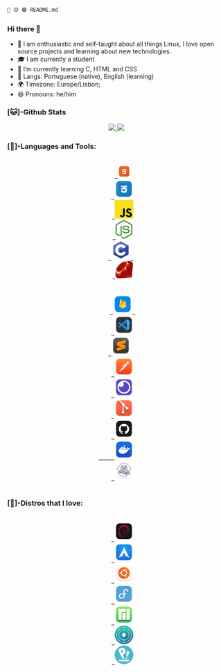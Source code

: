 `🔴 🟡 🟣 README.md`     
### Hi there 👋
- 👤 I am enthusiastic and self-taught about all things Linux, I love open source projects and learning about new technologies.
- 🎓 I am currently a student
- 🌱 I’m currently learning C, HTML and CSS
- 💬 Langs: Portuguese (native), English (learning)
- 🌍 Timezone: Europe/Lisbon;
- 😄 Pronouns: he/him

### [🐱]-Github Stats

  <div class="stats" align="center">
  <a href="https://github.com/astindev">
  <img height="135" src="https://github-readme-stats.vercel.app/api?username=astindev&show_icons=true&theme=tokyonight&include_all_commits=true&count_private=true"/>
  <img height="140" src="https://github-readme-stats.vercel.app/api/top-langs/?username=astindev&layout=compact&langs_count=16&theme=tokyonight"/>
  </a>
</div>

<div>
  
### [🔨]-Languages and Tools:

<div class="languages" align="center">
  <code>
    <a href="https://developer.mozilla.org/en-US/docs/Web/HTML" target="_blank"> <img src=".github/logos/langs/html5.png" alt="HTML5" width="30"/></a>
    <a href="https://developer.mozilla.org/en-US/docs/Web/CSS" target="_blank"> <img src=".github/logos/langs/css.png" alt="CSS" width="45"/></a>
    <a href="https://developer.mozilla.org/en-US/docs/Web/JavaScript" target="_blank"> <img src=".github/logos/langs/javascript.svg" alt="JavaScript" width="43"/></a>
    <a href="https://nodejs.org" target="_blank"> <img src=".github/logos/langs/nodejs.png" alt="nodejs" width="39"/></a>
    <a href="https://www.tutorialspoint.com/cprogramming/c_quick_guide.htm" target="_blank"> <img src=".github/logos/langs/clang.svg" alt="C" width="45"/> </a> 
    <a href="https://www.ruby-lang.org/en/" target="_blank"> <img src=".github/logos/langs/ruby_lang.png" alt="Ruby" width="40"/></a>
  </code>
</div>

<div class="tools" align="center">
  <code>
    <a href="https://firebase.google.com/?hl=pt-br" target="_blank"> <img src=".github/logos/databases/firebase.png" alt="firebase" width="45"/> </a>
    <a href="https://code.visualstudio.com/" target="_blank"> <img src=".github/logos/tools/vscode.png" alt="vscode" width="45"/></a>
    <a href="https://www.sublimetext.com/" target="_blank"> <img src=".github/logos/tools/sublime.png" alt="sublime" width="45"/></a>  
    <a href="https://www.postman.com/" target="_blank"> <img src=".github/logos/tools/postman.png" alt="Postman" width="45"/></a>
    <a href="https://insomnia.rest" target="_blank"> <img src=".github/logos/tools/insomnia.png" alt="insomnia" width="45"/></a>
    <a href="https://git-scm.com/" target="_blank"> <img src=".github/logos/tools/git.png" alt="git" width="45"/></a>
    <a href="https://github.com/" target="_blank"> <img src=".github/logos/tools/github.png" alt="github" width="45"/>
    <a href="https://www.docker.com/" target="_blank"> <img src=".github/logos/tools/docker.png" alt="docker" width="45"/></a>
    <a href="https://podman.io/" target="_blank"> <img src=".github/logos/tools/podman.png" alt="podman" width="45"/></a>
  </code>
</div>

### [🐧]-Distros that I love:

<div class="distros" align="center">  
  <code>
    <a href="https://debian.org/" target="_blank"> <img src=".github/logos/distros/debian.png" alt="Debian" width="45"/></a>
    <a href="https://archlinux.org/" target="_blank"> <img src=".github/logos/distros/Arch.png" alt="Arch" width="45"/></a>
    <a href="https://ubuntu.com/" target="_blank"> <img src=".github/logos/distros/ubuntu.png" alt="Ubuntu" width="45"/></a>
    <a href="https://getfedora.org/" target="_blank"> <img src=".github/logos/distros/fedora.png" alt="Fedora" width="45"/></a>
    <a href="https://manjaro.org/" target="_blank"> <img src=".github/logos/distros/Manjaro.png" alt="Manjaro" width="45"/></a>
    <a href="https://neon.kde.org/" target="_blank"> <img src=".github/logos/distros/neon.svg" alt="Kde Neon" width="43"/></a>
    <a href="https://pop.system76.com/" target="_blank"> <img src=".github/logos/distros/pop.png" alt="Pop!_OS" width="43"/></a>
 </code>
</div>
